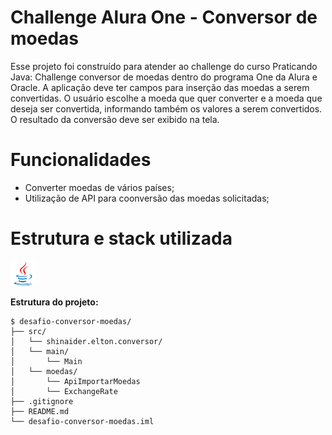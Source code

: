# Challenge Alura One - Conversor de moedas

Esse projeto foi construído para atender ao challenge do curso Praticando Java: Challenge conversor de moedas dentro do programa One da Alura e Oracle.
A aplicação deve ter campos para inserção das moedas a serem convertidas. O usuário escolhe a moeda que quer converter e a moeda que deseja ser convertida, informando também os valores a serem convertidos.
O resultado da conversão deve ser exibido na tela.


# Funcionalidades

- Converter moedas de vários países;
- Utilização de API para coonversão das moedas solicitadas;


# Estrutura e stack utilizada

<img alt="java" height="40" src="https://raw.githubusercontent.com/devicons/devicon/master/icons/java/java-original.svg" width="40"/> </a>

**Estrutura do projeto:**

```shell
$ desafio-conversor-moedas/
├── src/
│   └── shinaider.elton.conversor/
│   └── main/
│       └── Main
│   └── moedas/
│       └── ApiImportarMoedas
│       └── ExchangeRate
├── .gitignore
├── README.md
└── desafio-conversor-moedas.iml
```
